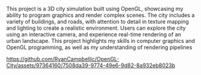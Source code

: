 This project is a 3D city simulation built using OpenGL, showcasing my ability to program graphics and render complex scenes. The city includes a variety of buildings, and roads, with attention to detail in texture mapping and lighting to create a realistic environment. Users can explore the city using an interactive camera, and experience real-time rendering of an urban landscape. This project highlights my skills in computer graphics and OpenGL programming, as well as my understanding of rendering pipelines 

https://github.com/RyanCampbelljc/OpenGL-City/assets/97364160/7508da39-9774-49e6-9d82-8a932eb8023b

